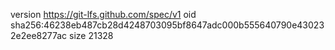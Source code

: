 version https://git-lfs.github.com/spec/v1
oid sha256:46238eb487cb28d4248703095bf8647adc000b555640790e430232e2ee8277ac
size 21328
